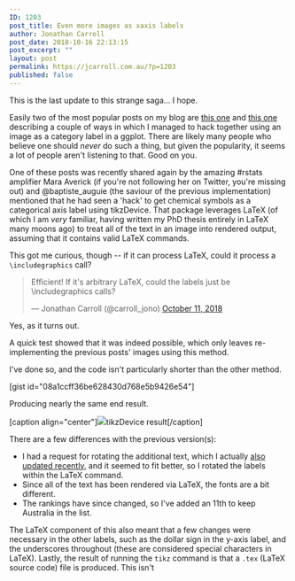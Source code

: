 ```yaml
---
ID: 1203
post_title: Even more images as xaxis labels
author: Jonathan Carroll
post_date: 2018-10-16 22:13:15
post_excerpt: ""
layout: post
permalink: https://jcarroll.com.au/?p=1203
published: false
---
```

This is the last update to this strange saga... I hope.

<!--more-->

Easily two of the most popular posts on my blog are <a href="https://jcarroll.com.au/2016/06/02/images-as-x-axis-labels/">this one</a> and <a href="https://jcarroll.com.au/2016/06/03/images-as-x-axis-labels-updated/">this one</a> describing a couple of ways in which I managed to hack together using an image as a category label in a ggplot. There are likely many people who believe one should _never_ do such a thing, but given the popularity, it seems a lot of people aren't listening to that. Good on you.

One of these posts was recently shared again by the amazing #rstats amplifier Mara Averick (if you're not following her on Twitter, you're missing out) and @baptiste_auguie (the saviour of the previous implementation) mentioned that he had seen a 'hack' to get chemical symbols as a categorical axis label using tikzDevice. That package leverages LaTeX (of which I am _very_ familiar, having written my PhD thesis entirely in LaTeX many moons ago) to treat all of the text in an image into rendered output, assuming that it contains valid LaTeX commands.

This got me curious, though -- if it can process LaTeX, could it process a <code>\\includegraphics</code> call?

<blockquote class="twitter-tweet" data-lang="en"><p lang="en" dir="ltr">Efficient! If it&#39;s arbitrary LaTeX, could the labels just be \includegraphics calls?</p>&mdash; Jonathan Carroll (@carroll_jono) <a href="https://twitter.com/carroll_jono/status/1050535371241476096?ref_src=twsrc%5Etfw">October 11, 2018</a></blockquote>
<script async src="https://platform.twitter.com/widgets.js" charset="utf-8"></script>

Yes, as it turns out. 

A quick test showed that it was indeed possible, which only leaves re-implementing the previous posts' images using this method.

I've done so, and the code isn't particularly shorter than the other method.

[gist id="08a1ccff36be628430d768e5b9426e54"]

Producing nearly the same end result.

[caption align="center"]<img src="https://jcarroll.com.au/wp-content/uploads/2018/10/xaxis.png" />tikzDevice result[/caption]

There are a few differences with the previous version(s):

 - I had a request for rotating the additional text, which I actually <a href="https://gist.github.com/jonocarroll/2f9490f1f5e7c82ef8b791a4b91fc9ca#file-images_as_xaxis_labels_updated-r">also updated recently</a>, and it seemed to fit better, so I rotated the labels within the LaTeX command.
 - Since all of the text has been rendered via LaTeX, the fonts are a bit different.
 - The rankings have since changed, so I've added an 11th to keep Australia in the list.

The LaTeX component of this also meant that a few changes were necessary in the other labels, such as the dollar sign in the y-axis label, and the underscores throughout (these are considered special characters in LaTeX). Lastly, the result of running the <code>tikz</code> command is that a <code>.tex</code> (LaTeX source code) file is produced. This isn't